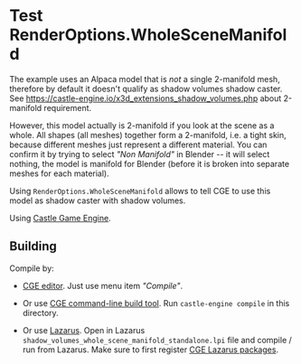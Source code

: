 # Test RenderOptions.WholeSceneManifold

The example uses an Alpaca model that is *not* a single 2-manifold mesh, therefore by default it doesn't qualify as shadow volumes shadow caster. See https://castle-engine.io/x3d_extensions_shadow_volumes.php about 2-manifold requirement.

However, this model actually is 2-manifold if you look at the scene as a whole. All shapes (all meshes) together form a 2-manifold, i.e. a tight skin, because different meshes just represent a different material. You can confirm it by trying to select _"Non Manifold"_ in Blender -- it will select nothing, the model is manifold for Blender (before it is broken into separate meshes for each material).

Using `RenderOptions.WholeSceneManifold` allows to tell CGE to use this model as shadow caster with shadow volumes.

Using [Castle Game Engine](https://castle-engine.io/).

## Building

Compile by:

- [CGE editor](https://castle-engine.io/manual_editor.php). Just use menu item _"Compile"_.

- Or use [CGE command-line build tool](https://castle-engine.io/build_tool). Run `castle-engine compile` in this directory.

- Or use [Lazarus](https://www.lazarus-ide.org/). Open in Lazarus `shadow_volumes_whole_scene_manifold_standalone.lpi` file and compile / run from Lazarus. Make sure to first register [CGE Lazarus packages](https://castle-engine.io/documentation.php).
